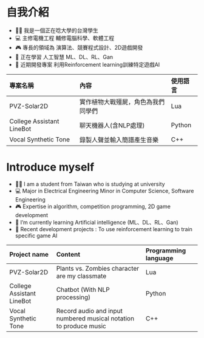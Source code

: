 # 自我介紹
- 👨‍🎓 我是一個正在唸大學的台灣學生
- 💻 主修電機工程 輔修電腦科學、軟體工程
- 🎮 專長的領域為 演算法、競賽程式設計、2D遊戲開發
- 🤖 正在學習 人工智慧 ML、DL、RL、Gan
- 🌱 近期開發專案 利用Reinforcement learning訓練特定遊戲AI


| 專案名稱        | 內容                             | 使用語言 |
|:--------------- |:-------------------------------- |:-------- |
| PVZ-Solar2D     | 實作植物大戰殭屍，角色為我們同學們 | Lua      |
| College Assistant LineBot | 聊天機器人(含NLP處理)            | Python   |
| Vocal Synthetic Tone     | 錄製人聲並輸入簡譜產生音樂       | C++      |

# Introduce myself
- 👨‍🎓 I am a student from Taiwan who is studying at university 
- 💻 Major in Electrical Engineering Minor in Computer Science, Software Engineering
- 🎮 Expertise in algorithm, competition programming, 2D game development 
- 🤖 I’m currently learning Artificial intelligence (ML、DL、RL、Gan)
- 🌱 Recent development projects : To use reinforcement learning to train specific game AI 

| Project name         | Content                                                               | Programming language  |
|:--------------- |:----------------------------------------------------------------- |:-------- |
| PVZ-Solar2D     | Plants vs. Zombies character are my classmate                     | Lua      |
| College Assistant LineBot | Chatbot (With NLP processing)                                     | Python   |
| Vocal Synthetic Tone    | Record audio and input numbered musical notation to produce music | C++      |

